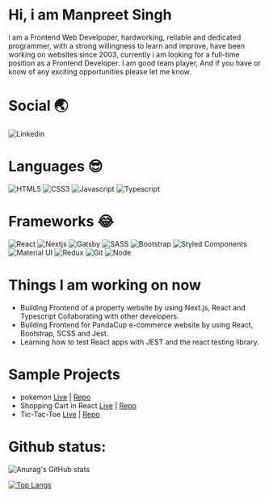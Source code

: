 # Hi, i am Manpreet Singh 

i am a Frontend Web Develpoper, hardworking, reliable and dedicated programmer, with a strong willingness to learn and improve, have been working on websites since 2003, currently i am looking for a full-time position as a Frontend Developer. I am good team player, And if you have or know of any exciting opportunities please let me know.

# Social :earth_asia:
![Linkedin](https://img.shields.io/badge/LinkedIn-0077B5?style=for-the-badge&logo=linkedin&logoColor=white)


# Languages :sunglasses:
![HTML5](https://img.shields.io/badge/HTML5-E34F26?style=for-the-badge&logo=html5&logoColor=white)
![CSS3](https://img.shields.io/badge/CSS3-1572B6?style=for-the-badge&logo=css3&logoColor=white)
![Javascript](https://img.shields.io/badge/JavaScript-F7DF1E?style=for-the-badge&logo=javascript&logoColor=black)
![Typescript](https://img.shields.io/badge/TypeScript-007ACC?style=for-the-badge&logo=typescript&logoColor=white)

# Frameworks :joy:
![React](https://img.shields.io/badge/React-20232A?style=for-the-badge&logo=react&logoColor=61DAFB)
![Nextjs](https://img.shields.io/badge/next.js-000000?style=for-the-badge&logo=nextdotjs&logoColor=white)
![Gatsby](https://img.shields.io/badge/Gatsby-663399?style=for-the-badge&logo=gatsby&logoColor=white)
![SASS](https://img.shields.io/badge/Sass-CC6699?style=for-the-badge&logo=sass&logoColor=white)
![Bootstrap](https://img.shields.io/badge/Bootstrap-563D7C?style=for-the-badge&logo=bootstrap&logoColor=white)
![Styled Components](https://img.shields.io/badge/styled--components-DB7093?style=for-the-badge&logo=styled-components&logoColor=white)
![Material UI](https://img.shields.io/badge/Material--UI-0081CB?style=for-the-badge&logo=material-ui&logoColor=white)
![Redux](https://img.shields.io/badge/Redux-593D88?style=for-the-badge&logo=redux&logoColor=white)
![Git](https://img.shields.io/badge/Git-F05032?style=for-the-badge&logo=git&logoColor=white)
![Node](https://img.shields.io/badge/Node.js-339933?style=for-the-badge&logo=nodedotjs&logoColor=white)

# Things I am working on now

  * Building Frontend of a property website by using Next.js, React and Typescript Collaborating with other developers.
  * Building Frontend for PandaCup e-commerce website by using React, Bootstrap, SCSS and Jest.
  * Learning how to test React apps with JEST and the react testing library.

# Sample Projects
* pokemon [Live](https://pokemon-manpreet.netlify.app/) | [Repo](https://github.com/manpreetjsb/Pokemon)
* Shopping Cart in React [Live](https://simple-shopping-cart-react.netlify.app) | [Repo](https://github.com/manpreetjsb/react-shopping-cart)
* Tic-Tac-Toe [Live](https://tic-tac-toe-manpreet.netlify.app) | [Repo](https://github.com/manpreetjsb/tic-tac-toe)

# Github status:
![Anurag's GitHub stats](https://github-readme-stats.vercel.app/api?username=manpreetjsb&show_icons=true&theme=radical)

[![Top Langs](https://github-readme-stats.vercel.app/api/top-langs/?username=manpreetjsb&layout=compact)](https://github.com/manpreetjsb/github-readme-stats)
